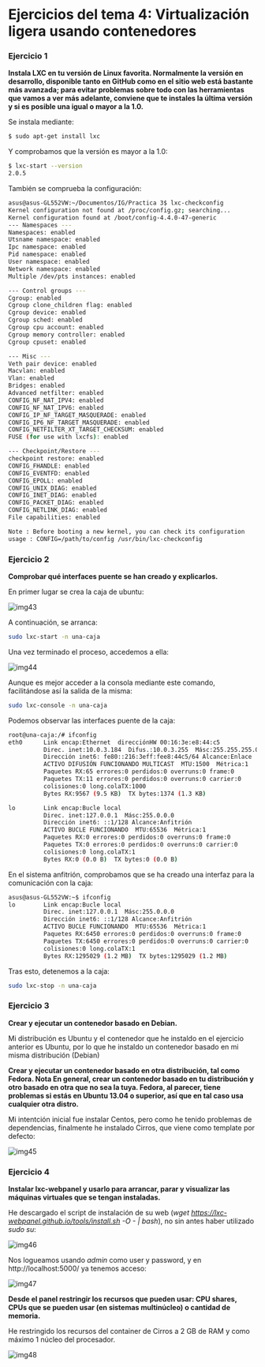 # Ejercicios del tema 4: Virtualización ligera usando contenedores
### Ejercicio 1
**Instala LXC en tu versión de Linux favorita. Normalmente la versión en desarrollo, disponible tanto en GitHub como en el sitio web está bastante más avanzada; para evitar problemas sobre todo con las herramientas que vamos a ver más adelante, conviene que te instales la última versión y si es posible una igual o mayor a la 1.0.**

Se instala mediante:
```bash
$ sudo apt-get install lxc
```
Y comprobamos que la versión es mayor a la 1.0:
```bash
$ lxc-start --version
2.0.5
```
También se comprueba la configuración:
```bash
asus@asus-GL552VW:~/Documentos/IG/Practica 3$ lxc-checkconfig
Kernel configuration not found at /proc/config.gz; searching...
Kernel configuration found at /boot/config-4.4.0-47-generic
--- Namespaces ---
Namespaces: enabled
Utsname namespace: enabled
Ipc namespace: enabled
Pid namespace: enabled
User namespace: enabled
Network namespace: enabled
Multiple /dev/pts instances: enabled

--- Control groups ---
Cgroup: enabled
Cgroup clone_children flag: enabled
Cgroup device: enabled
Cgroup sched: enabled
Cgroup cpu account: enabled
Cgroup memory controller: enabled
Cgroup cpuset: enabled

--- Misc ---
Veth pair device: enabled
Macvlan: enabled
Vlan: enabled
Bridges: enabled
Advanced netfilter: enabled
CONFIG_NF_NAT_IPV4: enabled
CONFIG_NF_NAT_IPV6: enabled
CONFIG_IP_NF_TARGET_MASQUERADE: enabled
CONFIG_IP6_NF_TARGET_MASQUERADE: enabled
CONFIG_NETFILTER_XT_TARGET_CHECKSUM: enabled
FUSE (for use with lxcfs): enabled

--- Checkpoint/Restore ---
checkpoint restore: enabled
CONFIG_FHANDLE: enabled
CONFIG_EVENTFD: enabled
CONFIG_EPOLL: enabled
CONFIG_UNIX_DIAG: enabled
CONFIG_INET_DIAG: enabled
CONFIG_PACKET_DIAG: enabled
CONFIG_NETLINK_DIAG: enabled
File capabilities: enabled

Note : Before booting a new kernel, you can check its configuration
usage : CONFIG=/path/to/config /usr/bin/lxc-checkconfig
```

### Ejercicio 2
**Comprobar qué interfaces puente se han creado y explicarlos.**

En primer lugar se crea la caja de ubuntu:

![img43](Capturas/imagen43.png)

A continuación, se arranca:
```bash
sudo lxc-start -n una-caja
```

Una vez terminado el proceso, accedemos a ella:

![img44](Capturas/imagen44.png)

Aunque es mejor acceder a la consola mediante este comando, facilitándose así la salida de la misma:
```bash
sudo lxc-console -n una-caja
```

Podemos observar las interfaces puente de la caja:
```bash
root@una-caja:/# ifconfig
eth0      Link encap:Ethernet  direcciónHW 00:16:3e:e8:44:c5  
          Direc. inet:10.0.3.184  Difus.:10.0.3.255  Másc:255.255.255.0
          Dirección inet6: fe80::216:3eff:fee8:44c5/64 Alcance:Enlace
          ACTIVO DIFUSIÓN FUNCIONANDO MULTICAST  MTU:1500  Métrica:1
          Paquetes RX:65 errores:0 perdidos:0 overruns:0 frame:0
          Paquetes TX:11 errores:0 perdidos:0 overruns:0 carrier:0
          colisiones:0 long.colaTX:1000
          Bytes RX:9567 (9.5 KB)  TX bytes:1374 (1.3 KB)

lo        Link encap:Bucle local  
          Direc. inet:127.0.0.1  Másc:255.0.0.0
          Dirección inet6: ::1/128 Alcance:Anfitrión
          ACTIVO BUCLE FUNCIONANDO  MTU:65536  Métrica:1
          Paquetes RX:0 errores:0 perdidos:0 overruns:0 frame:0
          Paquetes TX:0 errores:0 perdidos:0 overruns:0 carrier:0
          colisiones:0 long.colaTX:1
          Bytes RX:0 (0.0 B)  TX bytes:0 (0.0 B)
```
En el sistema anfitrión, comprobamos que se ha creado una interfaz para la comunicación con la caja:
```bash
asus@asus-GL552VW:~$ ifconfig
lo        Link encap:Bucle local  
          Direc. inet:127.0.0.1  Másc:255.0.0.0
          Dirección inet6: ::1/128 Alcance:Anfitrión
          ACTIVO BUCLE FUNCIONANDO  MTU:65536  Métrica:1
          Paquetes RX:6450 errores:0 perdidos:0 overruns:0 frame:0
          Paquetes TX:6450 errores:0 perdidos:0 overruns:0 carrier:0
          colisiones:0 long.colaTX:1
          Bytes RX:1295029 (1.2 MB)  TX bytes:1295029 (1.2 MB)
```

Tras esto, detenemos a la caja:
```bash
sudo lxc-stop -n una-caja
```

### Ejercicio 3
**Crear y ejecutar un contenedor basado en Debian.**

Mi distribución es Ubuntu y el contenedor que he instaldo en el ejercicio anterior es Ubuntu, por lo que he instaldo un contenedor basado en mi misma distribución (Debian)

**Crear y ejecutar un contenedor basado en otra distribución, tal como Fedora. Nota En general, crear un contenedor basado en tu distribución y otro basado en otra que no sea la tuya. Fedora, al parecer, tiene problemas si estás en Ubuntu 13.04 o superior, así que en tal caso usa cualquier otra distro.**

Mi intentción inicial fue instalar Centos, pero como he tenido problemas de dependencias, finalmente he instalado Cirros, que viene como template por defecto:

![img45](Capturas/imagen45.png)

### Ejercicio 4
**Instalar lxc-webpanel y usarlo para arrancar, parar y visualizar las máquinas virtuales que se tengan instaladas.**

He descargado el script de instalación de su web (_wget https://lxc-webpanel.github.io/tools/install.sh -O - | bash_), no sin antes haber utilizado _sudo su_:

![img46](Capturas/imagen46.png)

Nos logueamos usando _admin_ como user y password, y en http://localhost:5000/ ya tenemos acceso:

![img47](Capturas/imagen47.png)

**Desde el panel restringir los recursos que pueden usar: CPU shares, CPUs que se pueden usar (en sistemas multinúcleo) o cantidad de memoria.**

He restringido los recursos del container de Cirros a 2 GB de RAM y como máximo 1 núcleo del procesador.

![img48](Capturas/imagen48.png)

